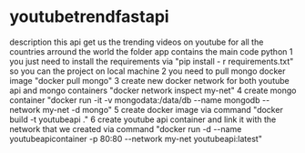 # youtubetrendfastapi
description this api get us the trending videos on youtube for all the countries arround the world
the folder app contains the main code python 
1  you just need to install the requirements via "pip install - r requirements.txt" so you can the project on local machine 
2 you need to pull mongo docker image "docker pull mongo"
3 create new docker network for both youtube api and mongo containers "docker network inspect my-net"
4 create mongo container "docker run -it -v mongodata:/data/db --name mongodb --network my-net -d mongo"
5 create docker image via command "docker build -t youtubeapi ."
6 create youtube api container and link it with the network that we created via command "docker run -d --name youtubeapicontainer -p 80:80 --network my-net youtubeapi:latest"
